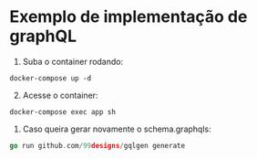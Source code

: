 # Exemplo de implementação de graphQL

1. Suba o container rodando:

```
docker-compose up -d
```

2. Acesse o container:

```
docker-compose exec app sh
```

1. Caso queira gerar novamente o schema.graphqls:

```go
go run github.com/99designs/gqlgen generate
```
